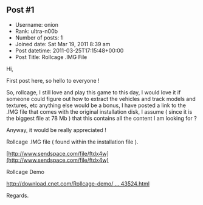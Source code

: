 ## Post #1
- Username: onion
- Rank: ultra-n00b
- Number of posts: 1
- Joined date: Sat Mar 19, 2011 8:39 am
- Post datetime: 2011-03-25T17:15:48+00:00
- Post Title: Rollcage .IMG File

Hi,

First post here, so hello to everyone ! 

So, rollcage, I still love and play this game to this day, I would love it if someone could figure out how to extract the vehicles and track models and textures, etc  anything else would be a bonus, I have posted a link to the .IMG file that comes with the original installation disk, I assume ( since it is the biggest file at 78 Mb ) that this contains all the content I am looking for ?

Anyway, it would be really appreciated ! 

Rollcage .IMG file ( found within the installation file ).

[http://www.sendspace.com/file/ftdx4w](http://www.sendspace.com/file/ftdx4w)

Rollcage Demo

[http://download.cnet.com/Rollcage-demo/ ... 43524.html](http://download.cnet.com/Rollcage-demo/3000-7518_4-10243524.html)

Regards.
